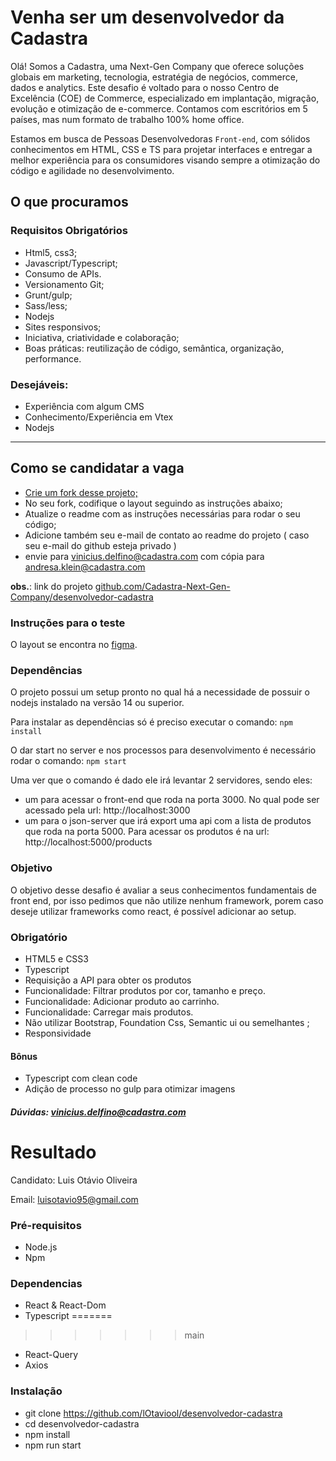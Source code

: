 # Venha ser um desenvolvedor da Cadastra

Olá! Somos a Cadastra, uma Next-Gen Company que oferece soluções globais em marketing, tecnologia, estratégia de negócios, commerce, dados e analytics. Este desafio é voltado para o nosso Centro de Excelência (COE) de Commerce, especializado em implantação, migração, evolução e otimização de e-commerce.  Contamos com escritórios em 5 países, mas num formato de trabalho 100% home office.

Estamos em busca de Pessoas Desenvolvedoras `Front-end`, com sólidos conhecimentos em HTML, CSS e TS para projetar interfaces e entregar a melhor experiência para os consumidores visando sempre a otimização do código e agilidade no desenvolvimento.

## O que procuramos

### Requisitos Obrigatórios

- Html5, css3;
- Javascript/Typescript;
- Consumo de APIs.
- Versionamento Git;
- Grunt/gulp;
- Sass/less;
- Nodejs
- Sites responsivos;
- Iniciativa, criatividade e colaboração;
- Boas práticas: reutilização de código, semântica, organização, performance.

### Desejáveis:

- Experiência com algum CMS
- Conhecimento/Experiência em Vtex
- Nodejs

----

## Como se candidatar a vaga

- [Crie um fork desse projeto;](https://github.com/Cadastra-Next-Gen-Company/desenvolvedor-cadastra/fork)
- No seu fork, codifique o layout seguindo as instruções abaixo;
- Atualize o readme com as instruções necessárias para rodar o seu código;
- Adicione também seu e-mail de contato ao readme do projeto ( caso seu e-mail do github esteja privado )
- envie para [vinicius.delfino@cadastra.com](mailto:vinicius.delfino@cadastra.com?subject=Vaga%20DEV%20-%20Cadastra) com cópia para [andresa.klein@cadastra.com](mailto:andresa.klein?subject=Vaga%20DEV%20-%20Cadastra)
 

**obs.**: link do projeto [github.com/Cadastra-Next-Gen-Company/desenvolvedor-cadastra](https://github.com/Cadastra-Next-Gen-Company/desenvolvedor-cadastra)

### Instruções para o teste

O layout se encontra no [figma](https://www.figma.com/file/Z5RCG3Ewzwm7XIPuhMUsBZ/Desafio-Cadastra?type=design&node-id=0%3A1&mode=design&t=A0G2fRjMSrcQjchw-1).

### Dependências

O projeto possui um setup pronto no qual há a necessidade de possuir o nodejs instalado na versão 14 ou superior.

Para instalar as dependências só é preciso executar o comando: `npm install`

O dar start no server e nos processos para desenvolvimento é necessário rodar o comando: `npm start `

Uma ver que o comando é dado ele irá levantar 2 servidores, sendo eles:
 - um para acessar o front-end que roda na porta 3000. No qual pode ser acessado pela url: http://localhost:3000
 - um para o json-server que irá export uma api com a lista de produtos que roda na porta 5000. Para acessar os produtos é na url:  http://localhost:5000/products

### Objetivo

O objetivo desse desafio é avaliar a seus conhecimentos fundamentais de front end, por isso pedimos que não utilize nenhum framework, porem caso deseje utilizar frameworks como react, é possível adicionar ao setup.
### Obrigatório

- HTML5 e CSS3
- Typescript
- Requisição a API para obter os produtos
- Funcionalidade: Filtrar produtos por cor, tamanho e preço.
- Funcionalidade: Adicionar produto ao carrinho.
- Funcionalidade: Carregar mais produtos.
- Não utilizar Bootstrap, Foundation Css, Semantic ui ou semelhantes ;
- Responsividade

#### Bônus

- Typescript com clean code
- Adição de processo no gulp para otimizar imagens

##### Dúvidas: [vinicius.delfino@cadastra.com](mailto:vinicius.delfino@cadastra.com?subject=Dúvida%20Vaga%20DEV%20-%20Cadastra)

# Resultado

Candidato: Luis Otávio Oliveira

Email: luisotavio95@gmail.com


### Pré-requisitos
- Node.js
- Npm

### Dependencias
- React & React-Dom
- Typescript
=======
>>>>>>> main
- React-Query
- Axios

### Instalação
- git clone https://github.com/lOtaviool/desenvolvedor-cadastra
- cd desenvolvedor-cadastra
- npm install
- npm run start

